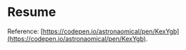 # Resume

Reference: [https://codepen.io/astronaomical/pen/KexYgb](https://codepen.io/astronaomical/pen/KexYgb).

